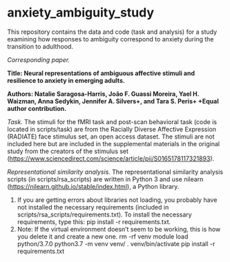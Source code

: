 # anxiety_ambiguity_study
This repository contains the data and code (task and analysis) for a study examining how responses to ambiguity correspond to anxiety during the transition to adulthood.

*Corresponding paper.*

**Title: Neural representations of ambiguous affective stimuli and resilience to anxiety in emerging adults.**

**Authors: Natalie Saragosa-Harris, João F. Guassi Moreira, Yael H. Waizman, Anna Sedykin, Jennifer A. Silvers+, and Tara S. Peris+
+Equal author contribution.**

*Task.*
The stimuli for the fMRI task and post-scan behavioral task (code is located in scripts/task) are from the Racially Diverse Affective Expression (RADIATE) face stimulus set, an open access dataset. The stimuli are not included here but are included in the supplemental materials in the original study from the creators of the stimulus set (https://www.sciencedirect.com/science/article/pii/S0165178117321893).

*Representational similarity analysis.*
The representational similarity analysis scripts (in scripts/rsa_scripts) are written in Python 3 and use nilearn (https://nilearn.github.io/stable/index.html), a Python library.

1. If you are getting errors about libraries not loading, you probably have not installed the necessary requirements (included in scripts/rsa_scripts/requirements.txt). To install the necessary requirements, type this: pip install -r requirements.txt.
2. Note: If the virtual environment doesn’t seem to be working, this is how you delete it and create a new one.
rm -rf venv
module load python/3.7.0
python3.7 -m venv venv/
. venv/bin/activate
pip install -r requirements.txt
